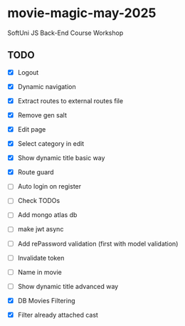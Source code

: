 # movie-magic-may-2025
SoftUni JS Back-End Course Workshop

## TODO
 - [x] Logout
 - [x] Dynamic navigation
 - [x] Extract routes to external routes file
 - [x] Remove gen salt
 - [x] Edit page
 - [x] Select category in edit
 - [x] Show dynamic title basic way
 - [x] Route guard
 - [ ] Auto login on register

 - [ ] Check TODOs
 - [ ] Add mongo atlas db
 - [ ] make jwt async
 - [ ] Add rePassword validation (first with model validation)
 - [ ] Invalidate token
 - [ ] Name in movie
 - [ ] Show dynamic title advanced way
 - [x] DB Movies Filtering
 - [x] Filter already attached cast
